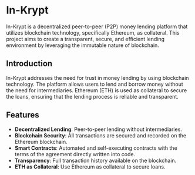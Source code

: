 # In-Krypt

In-Krypt is a decentralized peer-to-peer (P2P) money lending platform that utilizes blockchain technology, specifically Ethereum, as collateral. This project aims to create a transparent, secure, and efficient lending environment by leveraging the immutable nature of blockchain.

## Introduction

In-Krypt addresses the need for trust in money lending by using blockchain technology. The platform allows users to lend and borrow money without the need for intermediaries. Ethereum (ETH) is used as collateral to secure the loans, ensuring that the lending process is reliable and transparent.

## Features

- **Decentralized Lending**: Peer-to-peer lending without intermediaries.
- **Blockchain Security**: All transactions are secured and recorded on the Ethereum blockchain.
- **Smart Contracts**: Automated and self-executing contracts with the terms of the agreement directly written into code.
- **Transparency**: Full transaction history available on the blockchain.
- **ETH as Collateral**: Use Ethereum as collateral to secure loans.
